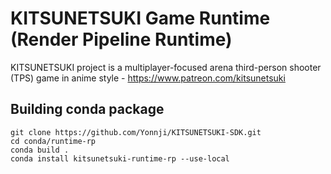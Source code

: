 KITSUNETSUKI Game Runtime (Render Pipeline Runtime)
===================================================

KITSUNETSUKI project is a multiplayer-focused arena
third-person shooter (TPS) game in anime style - https://www.patreon.com/kitsunetsuki


Building conda package
----------------------

```
git clone https://github.com/Yonnji/KITSUNETSUKI-SDK.git
cd conda/runtime-rp
conda build .
conda install kitsunetsuki-runtime-rp --use-local
```
